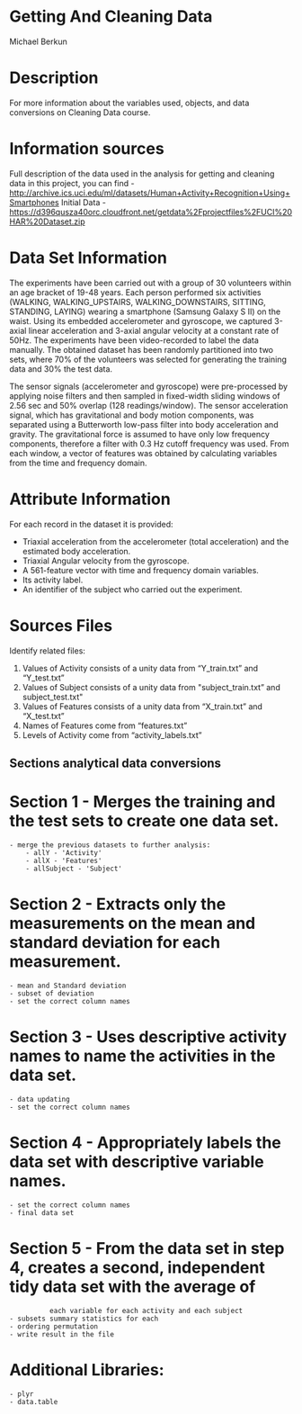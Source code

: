 # Getting And Cleaning Data
Michael Berkun

# Description
For more information about the variables used, objects, and data conversions on Cleaning Data course.

# Information sources
Full description of the data used in the analysis for getting and cleaning data in this project, you can find - http://archive.ics.uci.edu/ml/datasets/Human+Activity+Recognition+Using+Smartphones
Initial Data - https://d396qusza40orc.cloudfront.net/getdata%2Fprojectfiles%2FUCI%20HAR%20Dataset.zip

# Data Set Information
The experiments have been carried out with a group of 30 volunteers within an age bracket of 19-48 years. Each person performed six activities (WALKING, WALKING_UPSTAIRS, WALKING_DOWNSTAIRS, SITTING, STANDING, LAYING) wearing a smartphone (Samsung Galaxy S II) on the waist. Using its embedded accelerometer and gyroscope, we captured 3-axial linear acceleration and 3-axial angular velocity at a constant rate of 50Hz. The experiments have been video-recorded to label the data manually. The obtained dataset has been randomly partitioned into two sets, where 70% of the volunteers was selected for generating the training data and 30% the test data. 

The sensor signals (accelerometer and gyroscope) were pre-processed by applying noise filters and then sampled in fixed-width sliding windows of 2.56 sec and 50% overlap (128 readings/window). The sensor acceleration signal, which has gravitational and body motion components, was separated using a Butterworth low-pass filter into body acceleration and gravity. The gravitational force is assumed to have only low frequency components, therefore a filter with 0.3 Hz cutoff frequency was used. From each window, a vector of features was obtained by calculating variables from the time and frequency domain.

# Attribute Information
For each record in the dataset it is provided: 
- Triaxial acceleration from the accelerometer (total acceleration) and the estimated body acceleration. 
- Triaxial Angular velocity from the gyroscope. 
- A 561-feature vector with time and frequency domain variables. 
- Its activity label. 
- An identifier of the subject who carried out the experiment.

# Sources Files
Identify related files:  

1. Values of Activity consists of a unity data from “Y_train.txt” and “Y_test.txt”
2. Values of Subject consists of a unity data from "subject_train.txt” and subject_test.txt"
3. Values of Features consists of a unity data from “X_train.txt” and “X_test.txt” 
4. Names of Features come from “features.txt” 
5. Levels of Activity come from “activity_labels.txt”

## Sections analytical data conversions
# Section 1 - Merges the training and the test sets to create one data set.
	- merge the previous datasets to further analysis:
		- allY - 'Activity'
		- allX - 'Features'
		- allSubject - 'Subject' 

# Section 2 - Extracts only the measurements on the mean and standard deviation for each measurement.
	- mean and Standard deviation
	- subset of deviation
	- set the correct column names

# Section 3 - Uses descriptive activity names to name the activities in the data set.
	- data updating
	- set the correct column names
	
# Section 4 - Appropriately labels the data set with descriptive variable names.
	- set the correct column names
	- final data set

# Section 5 - From the data set in step 4, creates a second, independent tidy data set with the average of
			  each variable for each activity and each subject
	- subsets summary statistics for each
	- ordering permutation
	- write result in the file

# Additional Libraries: 
	- plyr
	- data.table